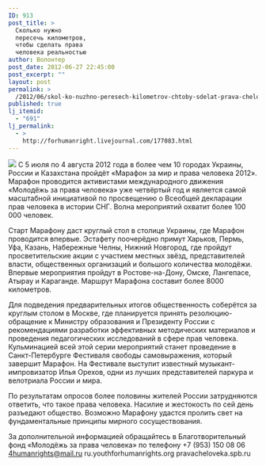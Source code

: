 ```yaml
---
ID: 913
post_title: >
  Сколько нужно
  пересечь километров,
  чтобы сделать права
  человека реальностью
author: Волонтер
post_date: 2012-06-27 22:45:00
post_excerpt: ""
layout: post
permalink: >
  /2012/06/skol-ko-nuzhno-peresech-kilometrov-chtoby-sdelat-prava-cheloveka-real-nost-yu.html
published: true
lj_itemid:
  - "691"
lj_permalink:
  - >
    http://forhumanright.livejournal.com/177083.html
---
```

<img src="http://img-fotki.yandex.ru/get/5111/81877309.9/0_8584d_1cc92762_M.jpg" /> С 5 июля по 4 августа 2012 года в более чем 10 городах Украины, России и Казахстана пройдёт «Марафон за мир и права человека 2012». Марафон проводится активистами международного движения «Молодёжь за права человека» уже четвёртый год и является самой масштабной инициативой по просвещению о Всеобщей декларации прав человека в истории СНГ. Волна мероприятий охватит более 100 000 человек.

Старт Марафону даст круглый стол в столице Украины, где Марафон проводится впервые. Эстафету поочерёдно примут Харьков, Пермь, Уфа, Казань, Набережные Челны, Нижний Новгород, где пройдут просветительские акции с участием местных звёзд, представителей власти, общественных организаций и большого количества молодёжи. Впервые мероприятия пройдут в Ростове-на-Дону, Омске, Лангепасе, Атырау и Караганде. Маршрут Марафона составит более 8000 километров.

Для подведения предварительных итогов общественность соберётся за круглым столом в Москве, где планируется принять резолюцию-обращение к Министру образования и Президенту России с рекомендациями разработки эффективных методических материалов и проведения педагогических исследований в сфере прав человека. Кульминацией всей этой серии мероприятий станет проведение в Санкт-Петербурге Фестиваля свободы самовыражения, который завершит Марафон. На Фестивале выступит известный музыкант-импровизатор Илья Орехов, одни из лучших представителей паркура и велотриала России и мира.

По результатам опросов более половины жителей России затрудняются ответить, что такое права человека. Насилие и жестокость по сей день разъедают общество. Возможно Марафону удастся пролить свет на фундаментальные принципы мирного сосуществования.

За дополнительной информацией обращайтесь
в Благотворительный фонд «Молодёжь за права человека»
по телефону +7 (953) 150 08 06
4humanrights@mail.ru
ru.youthforhumanrights.org
pravacheloveka.spb.ru